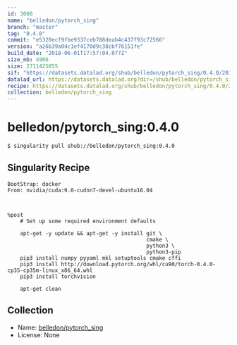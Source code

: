 ```yaml
---
id: 3008
name: "belledon/pytorch_sing"
branch: "master"
tag: "0.4.0"
commit: "e5320ecf9fbe9337ceb788deab4c437f93c72566"
version: "a26b39a04c1ef4170d9c38cbf76151fe"
build_date: "2018-06-01T17:57:04.077Z"
size_mb: 4906
size: 2711425055
sif: "https://datasets.datalad.org/shub/belledon/pytorch_sing/0.4.0/2018-06-01-e5320ecf-a26b39a0/a26b39a04c1ef4170d9c38cbf76151fe.simg"
datalad_url: https://datasets.datalad.org?dir=/shub/belledon/pytorch_sing/0.4.0/2018-06-01-e5320ecf-a26b39a0/
recipe: https://datasets.datalad.org/shub/belledon/pytorch_sing/0.4.0/2018-06-01-e5320ecf-a26b39a0/Singularity
collection: belledon/pytorch_sing
---
```


# belledon/pytorch_sing:0.4.0

```bash
$ singularity pull shub://belledon/pytorch_sing:0.4.0
```

## Singularity Recipe

```singularity
BootStrap: docker
From: nvidia/cuda:9.0-cudnn7-devel-ubuntu16.04



%post
    # Set up some required environment defaults

    apt-get -y update && apt-get -y install git \
                                            cmake \
                                            python3 \
                                            python3-pip
    pip3 install numpy pyyaml mkl setuptools cmake cffi
    pip3 install http://download.pytorch.org/whl/cu90/torch-0.4.0-cp35-cp35m-linux_x86_64.whl  
    pip3 install torchvision

    apt-get clean
```

## Collection

 - Name: [belledon/pytorch_sing](https://github.com/belledon/pytorch_sing)
 - License: None

